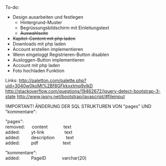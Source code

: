 To-do:
- Design ausarbeiten und festlegen
	- Hintergrund-Muster
	- Begrüssungsbildschirm mit Einleitungstext
	- <s>Auswahlseite</s>
- <s>Kapitel-Content mit php laden</s>
- Downloads mit php laden
- Account erstellen implementieren
- Wenn eingeloggt Registrieren-Button disablen
- Ausloggen-Button implementieren
- Account mit php laden
- Foto hochladen Funktion


Links:
http://paletton.com/palette.php?uid=3040w0koMt%2Bf8GFkkxxtmq9vlkD
http://stackoverflow.com/questions/19462672/jquery-detect-bootstrap-3-state
http://www.jasny.net/bootstrap/javascript/#fileinput

!IMPORTANT!
ÄNDERUNG DER SQL STRUKTUREN VON "pages" UND "kommentare":

"pages":<br>
removed: &emsp; content	&emsp;&emsp;&emsp; text<br>
added:	&emsp;&emsp; yt-link	&emsp;&emsp;&emsp;&emsp; text<br>
added:	&emsp;&emsp; description &emsp;&emsp; text<br>
added:	&emsp;&emsp; pdf &emsp;&emsp;&emsp;&emsp;&emsp; text<br>

"kommentare":<br>
added: &emsp;&emsp; PageID &emsp;&emsp;&emsp; varchar(20)


